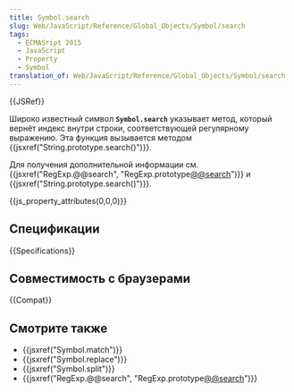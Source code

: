 ```yaml
---
title: Symbol.search
slug: Web/JavaScript/Reference/Global_Objects/Symbol/search
tags:
  - ECMASript 2015
  - JavaScript
  - Property
  - Symbol
translation_of: Web/JavaScript/Reference/Global_Objects/Symbol/search
---
```


{{JSRef}}

Широко известный символ **`Symbol.search`** указывает метод, который вернёт индекс внутри строки, соответствующей регулярному выражению. Эта функция вызывается методом {{jsxref("String.prototype.search()")}}.

Для получения дополнительной информации см. {{jsxref("RegExp.@@search", "RegExp.prototype[@@search]()")}} и {{jsxref("String.prototype.search()")}}.

{{js_property_attributes(0,0,0)}}

## Спецификации

{{Specifications}}

## Совместимость с браузерами

{{Compat}}

## Смотрите также

- {{jsxref("Symbol.match")}}
- {{jsxref("Symbol.replace")}}
- {{jsxref("Symbol.split")}}
- {{jsxref("RegExp.@@search", "RegExp.prototype[@@search]()")}}
